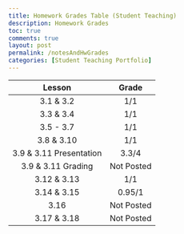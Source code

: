 ```yaml
---
title: Homework Grades Table (Student Teaching)
description: Homework Grades
toc: true
comments: true
layout: post
permalink: /notesAndHwGrades
categories: [Student Teaching Portfolio]
---
```


| Lesson | Grade |
| :----: | :---: |
| 3.1 & 3.2 | 1/1 |
| 3.3 & 3.4 | 1/1 |
| 3.5 - 3.7 | 1/1 |
| 3.8 & 3.10 | 1/1 |
| 3.9 & 3.11 Presentation | 3.3/4 |
| 3.9 & 3.11 Grading | Not Posted |
| 3.12 & 3.13 | 1/1 |
| 3.14 & 3.15 | 0.95/1 |
| 3.16 | Not Posted |
| 3.17 & 3.18 | Not Posted |